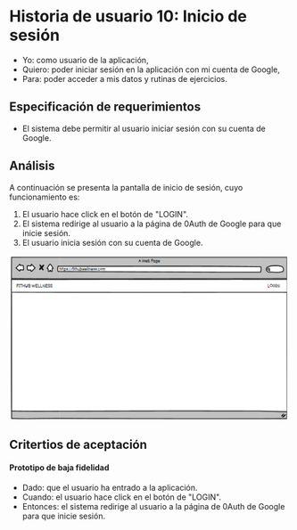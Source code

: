 # Historia de usuario 10: Inicio de sesión

- Yo: como usuario de la aplicación,
- Quiero: poder iniciar sesión en la aplicación con mi cuenta de Google,
- Para: poder acceder a mis datos y rutinas de ejercicios.

## Especificación de requerimientos

- El sistema debe permitir al usuario iniciar sesión con su cuenta de Google.

## Análisis

A continuación se presenta la pantalla de inicio de sesión, cuyo funcionamiento es:

1. El usuario hace click en el botón de "LOGIN".
2. El sistema redirige al usuario a la página de 0Auth de Google para que inicie sesión.
3. El usuario inicia sesión con su cuenta de Google.

<img src="/assets/historia10.png" alt="Pantalla de inicio de sesión" width="500"/>

## Critertios de aceptación

#### Prototipo de baja fidelidad

- Dado: que el usuario ha entrado a la aplicación.
- Cuando: el usuario hace click en el botón de "LOGIN".
- Entonces: el sistema redirige al usuario a la página de 0Auth de Google para que inicie sesión.
